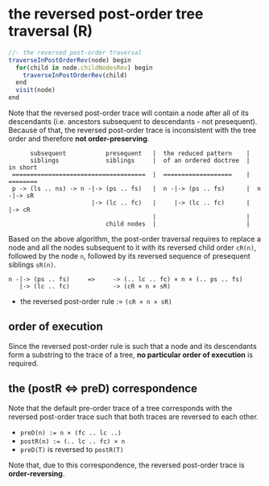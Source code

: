 
<!-- ======================================================================= -->
# the reversed post-order tree traversal (R)

```js
//- the reversed post-order traversal
traverseInPostOrderRev(node) begin
  for(child in node.childNodesRev) begin
    traverseInPostOrderRev(child)
  end
  visit(node)
end
```

Note that the reversed post-order trace will contain a node after all of its
descendants (i.e. ancestors subsequent to descendants - not presequent).
Because of that, the reversed post-order trace is inconsistent with the tree
order and therefore **not order-preserving**.

```
      subsequent           presequent   |  the reduced pattern    |
      siblings             siblings     |  of an ordered doctree  |  in short
 =====================================  |  ===================    |  ========
 p -> (ls .. ns) -> n -|-> (ps .. fs)   |  n -|-> (ps .. fs)      |  n -|-> sR
                       |-> (lc .. fc)   |     |-> (lc .. fc)      |     |-> cR
                                        |                         |
                           child nodes  |                         |
```

Based on the above algorithm, the post-order traversal requires to replace a
node and all the nodes subsequent to it with its reversed child order `cR(n)`,
followed by the node `n`, followed by its reversed sequence of presequent
siblings `sR(n)`.

```
n -|-> (ps .. fs)     =>     -> (.. lc .. fc) × n × (.. ps .. fs)
   |-> (lc .. fc)            -> (cR × n × sR)
```

* the reversed post-order rule := `(cR × n × sR)`

<!-- ======================================================================= -->
## order of execution

Since the reversed post-order rule is such that a node and its descendants
form a substring to the trace of a tree, **no particular order of execution**
is required.

<!-- ======================================================================= -->
## the (postR <=> preD) correspondence

Note that the default pre-order trace of a tree corresponds with the reversed
post-order trace such that both traces are reversed to each other.

* `preD(n) := n × (fc .. lc ..)`
* `postR(n) := (.. lc .. fc) × n`
* `preD(T)` is reversed to `postR(T)`

Note that, due to this correspondence, the reversed post-order trace
is **order-reversing**.
